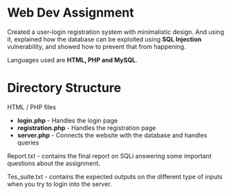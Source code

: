 # Web Dev Assignment 

Created a user-login registration system with minimalistic design. And using it, explained how the database 
can be exploited using **SQL Injection** vulnerability, and showed how to prevent that from happening. 

Languages used are **HTML, PHP and MySQL**. 

# Directory Structure
HTML / PHP files 
- **login.php** - Handles the login page
- **registration.php** - Handles the registration page
- **server.php** - Connects the website with the database and handles queries 

Report.txt - contains the final report on SQLi answering some important questions about the assignment. 

Tes_suite.txt - contains the expected outputs on the different type of inputs when you try to login into the server. 
